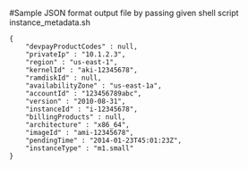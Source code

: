 #Sample JSON format output file by passing given shell script instance_metadata.sh

```
{
    "devpayProductCodes" : null,
    "privateIp" : "10.1.2.3",
    "region" : "us-east-1",
    "kernelId" : "aki-12345678",
    "ramdiskId" : null,
    "availabilityZone" : "us-east-1a",
    "accountId" : "123456789abc",
    "version" : "2010-08-31",
    "instanceId" : "i-12345678",
    "billingProducts" : null,
    "architecture" : "x86_64",
    "imageId" : "ami-12345678",
    "pendingTime" : "2014-01-23T45:01:23Z",
    "instanceType" : "m1.small"
}
```
